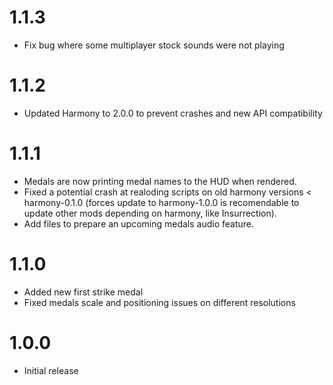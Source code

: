# 1.1.3
- Fix bug where some multiplayer stock sounds were not playing

# 1.1.2
- Updated Harmony to 2.0.0 to prevent crashes and new API compatibility

# 1.1.1
- Medals are now printing medal names to the HUD when rendered.
- Fixed a potential crash at realoding scripts on old harmony versions < harmony-0.1.0 (forces update to harmony-1.0.0 is recomendable to update other mods depending on harmony, like Insurrection).
- Add files to prepare an upcoming medals audio feature.

# 1.1.0
- Added new first strike medal
- Fixed medals scale and positioning issues on different resolutions

# 1.0.0
- Initial release